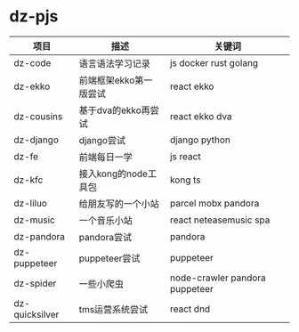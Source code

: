# dz-pjs

| 项目 | 描述 | 关键词 |
| --- | --- | --- |
| dz-code | 语言语法学习记录 | js docker rust golang |
| dz-ekko | 前端框架ekko第一版尝试 | react ekko |
| dz-cousins | 基于dva的ekko再尝试 | react ekko dva |
| dz-django | django尝试 | django python |
| dz-fe | 前端每日一学 | js react |
| dz-kfc | 接入kong的node工具包 | kong ts |
| dz-liluo | 给朋友写的一个小站 | parcel mobx pandora |
| dz-music | 一个音乐小站 | react neteasemusic spa |
| dz-pandora | pandora尝试 | pandora |
| dz-puppeteer | puppeteer尝试 | puppeteer |
| dz-spider | 一些小爬虫 | node-crawler pandora puppeteer |
| dz-quicksilver | tms运营系统尝试 | react dnd |
